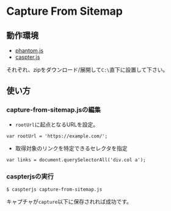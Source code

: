 # Capture From Sitemap

## 動作環境

* [phantom.js](http://phantomjs.org/)
* [caspter.js](http://casperjs.org/)

それぞれ、zipをダウンロード/展開して`C:\`直下に設置して下さい。

## 使い方

### capture-from-sitemap.jsの編集

* `rootUrl`に起点となるURLを設定。

```
var rootUrl = 'https://example.com/';
```

* 取得対象のリンクを特定できるセレクタを指定

```
var links = document.querySelectorAll('div.col a');
```

### caspterjsの実行

```
$ caspterjs capture-from-sitemap.js
```

キャプチャが`capture`以下に保存されれば成功です。
